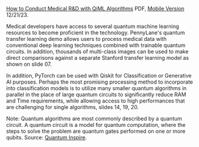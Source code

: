 [How to Conduct Medical R&D with QiML Algorithms](https://drive.google.com/file/d/1WZju3UoXMDA_ixn_Ofzm03BXgb_YfhfG/view?usp=drive_link) PDF, [Mobile Version](https://www.chemicalqdevice.com/how-to-conduct-medical-rd-with-qiml-algorithms) 12/21/23. 

Medical developers have access to several quantum machine learning resources to become proficient in the technology. PennyLane's quantum transfer learning demo allows users to process medical data with conventional deep learning techniques combined with trainable quantum circuits. In addition, thousands of multi-class images can be used to make direct comparisons against a separate Stanford transfer learning model as shown on slide 07. 

In addition, PyTorch can be used with Qiskit for Classification or Generative AI purposes. Perhaps the most promising processing method to incorporate into classification models is to utilize many smaller quantum algorithms in parallel in the place of large quantum circuits to significantly reduce RAM and Time requirements, while allowing access to high performances that are challenging for single algorithms, slides 14, 19, 20.

Note: Quantum algorithms are most commonly described by a quantum circuit. A quantum circuit is a model for quantum computation, where the steps to solve the problem are quantum gates performed on one or more qubits. Source: [Quantum Inspire](https://www.quantum-inspire.com/kbase/what-is-a-quantum-algorithm/).
